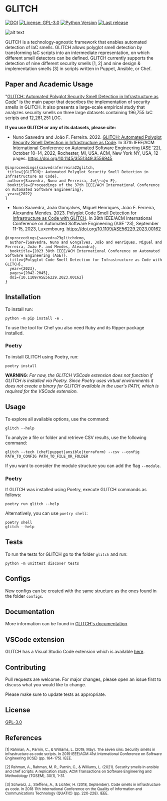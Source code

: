 # GLITCH

[![DOI](https://zenodo.org/badge/453066827.svg)](https://zenodo.org/badge/latestdoi/453066827)
[![License: GPL-3.0](https://badgen.net/github/license/sr-lab/GLITCH)](https://www.gnu.org/licenses/gpl-3.0)
[![Python Version](https://img.shields.io/badge/python-3.10+-blue)](https://www.python.org/downloads/)
[![Last release](https://badgen.net/github/release/sr-lab/GLITCH/)](https://github.com/sr-lab/GLITCH/releases)

![alt text](https://github.com/sr-lab/GLITCH/blob/main/logo.png?raw=true)

GLITCH is a technology-agnostic framework that enables automated detection of IaC smells. GLITCH allows polyglot smell detection by transforming IaC scripts into an intermediate representation, on which different smell detectors can be defined. GLITCH currently supports the detection of nine different security smells [1, 2] and nine design & implementation smells [3] in scripts written in Puppet, Ansible, or Chef.



## Paper and Academic Usage
"[GLITCH: Automated Polyglot Security Smell Detection in Infrastructure as Code](https://arxiv.org/abs/2205.14371)" is the main paper that describes the implementation of security smells in GLITCH. It also presents a large-scale empirical study  that analyzes security smells on three large datasets containing 196,755 IaC scripts and 12,281,251 LOC.

**If you use GLITCH or any of its datasets, please cite:**

 - Nuno Saavedra and João F. Ferreira. 2022. [GLITCH: Automated Polyglot Security Smell Detection in Infrastructure as Code](https://arxiv.org/abs/2205.14371). In 37th IEEE/ACM International Conference on Automated Software Engineering (ASE ’22), October 10–14, 2022, Rochester, MI, USA. ACM, New York NY, USA, 12 pages. https://doi.org/10.1145/3551349.3556945  
 

 ```
 @inproceedings{saavedraferreira22glitch,
  title={{GLITCH}: Automated Polyglot Security Smell Detection in Infrastructure as Code},
  author={Saavedra, Nuno and Ferreira, Jo{\~a}o F},
  booktitle={Proceedings of the 37th IEEE/ACM International Conference on Automated Software Engineering},
  year={2022}
}
 ```

- 	Nuno Saavedra, João Gonçalves, Miguel Henriques, João F. Ferreira, Alexandra Mendes. 2023. [Polyglot Code Smell Detection for Infrastructure as Code with GLITCH](https://arxiv.org/pdf/2308.09458.pdf). In 38th IEEE/ACM International Conference on Automated Software Engineering (ASE '23), September 11-15, 2023, Luxembourg.
https://doi.org/10.1109/ASE56229.2023.00162

```
@inproceedings{saavedra23glitchdemo,
  author={Saavedra, Nuno and Gonçalves, João and Henriques, Miguel and Ferreira, João F. and Mendes, Alexandra},
  booktitle={2023 38th IEEE/ACM International Conference on Automated Software Engineering (ASE)}, 
  title={Polyglot Code Smell Detection for Infrastructure as Code with GLITCH}, 
  year={2023},
  pages={2042-2045},
  doi={10.1109/ASE56229.2023.00162}
}
```

## Installation

To install run:
```
python -m pip install -e .
```

To use the tool for Chef you also need Ruby and its Ripper package installed.

### Poetry

To install GLITCH using Poetry, run:
```
poetry install
```

**WARNING**: _For now, the GLITCH VSCode extension does not function if GLITCH 
is installed via Poetry. Since Poetry uses virtual environments it does not 
create a binary for GLITCH available in the user's PATH, which is required for 
the VSCode extension._

## Usage

To explore all available options, use the command:
```
glitch --help
```

To analyze a file or folder and retrieve CSV results, use the following command:
```
glitch --tech (chef|puppet|ansible|terraform) --csv --config PATH_TO_CONFIG PATH_TO_FILE_OR_FOLDER
```

If you want to consider the module structure you can add the flag ```--module```.

### Poetry

If GLITCH was installed using Poetry, execute GLITCH commands as follows:
```
poetry run glitch --help
```

Alternatively, you can use `poetry shell`:
```
poetry shell
glitch --help
```

## Tests

To run the tests for GLITCH go to the folder ```glitch``` and run:
```
python -m unittest discover tests
```

## Configs

New configs can be created with the same structure as the ones found in the folder ```configs```.

## Documentation

More information can be found in [GLITCH's documentation](https://github.com/sr-lab/GLITCH/wiki).

## VSCode extension

GLITCH has a Visual Studio Code extension which is available [here](https://github.com/sr-lab/GLITCH/tree/main/vscode-extension/glitch).

## Contributing
Pull requests are welcome. For major changes, please open an issue first to discuss what you would like to change.

Please make sure to update tests as appropriate.

## License
[GPL-3.0](https://choosealicense.com/licenses/gpl-3.0/)

## References

<sub>[1] Rahman, A., Parnin, C., & Williams, L. (2019, May). The seven sins: Security smells in infrastructure as code scripts. In 2019 IEEE/ACM 41st International Conference on Software Engineering (ICSE) (pp. 164-175). IEEE.</sub>

<sub>[2] Rahman, A., Rahman, M. R., Parnin, C., & Williams, L. (2021). Security smells in ansible and chef scripts: A replication study. ACM Transactions on Software Engineering and Methodology (TOSEM), 30(1), 1-31.</sub>

<sub>[3] Schwarz, J., Steffens, A., & Lichter, H. (2018, September). Code smells in infrastructure as code. In 2018 11th International Conference on the Quality of Information and Communications Technology (QUATIC) (pp. 220-228). IEEE.</sub>
